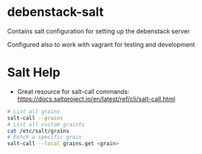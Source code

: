 # debenstack-salt

Contains salt configuration for setting up the debenstack server

Configured also to work with vagrant for testing and development


# Salt Help
* Great resource for salt-call commands: https://docs.saltproject.io/en/latest/ref/cli/salt-call.html


```bash
# List all grains
salt-call --grains
# List all custom graints
cat /etc/salt/grains
# Fetch a specific grain
salt-call --local grains.get <grain>
```
